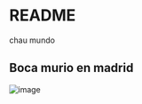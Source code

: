 # README
chau mundo
## Boca murio en madrid
![image](https://github.com/user-attachments/assets/ea7e12d4-d9c5-403e-9054-3949dd669f9e)

